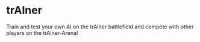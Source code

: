 # trAIner

Train and test your own AI on the trAIner battlefield and compete with other players on the trAIner-Arena!
